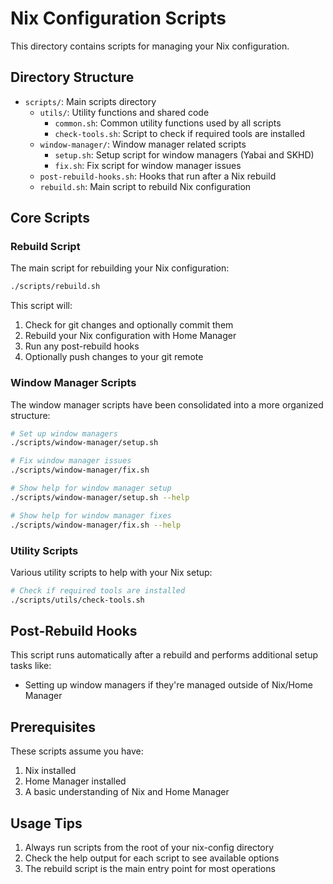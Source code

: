 # Nix Configuration Scripts

This directory contains scripts for managing your Nix configuration.

## Directory Structure

- `scripts/`: Main scripts directory
  - `utils/`: Utility functions and shared code
    - `common.sh`: Common utility functions used by all scripts
    - `check-tools.sh`: Script to check if required tools are installed
  - `window-manager/`: Window manager related scripts
    - `setup.sh`: Setup script for window managers (Yabai and SKHD)
    - `fix.sh`: Fix script for window manager issues
  - `post-rebuild-hooks.sh`: Hooks that run after a Nix rebuild
  - `rebuild.sh`: Main script to rebuild Nix configuration

## Core Scripts

### Rebuild Script

The main script for rebuilding your Nix configuration:

```bash
./scripts/rebuild.sh
```

This script will:
1. Check for git changes and optionally commit them
2. Rebuild your Nix configuration with Home Manager
3. Run any post-rebuild hooks
4. Optionally push changes to your git remote

### Window Manager Scripts

The window manager scripts have been consolidated into a more organized structure:

```bash
# Set up window managers
./scripts/window-manager/setup.sh

# Fix window manager issues
./scripts/window-manager/fix.sh

# Show help for window manager setup
./scripts/window-manager/setup.sh --help

# Show help for window manager fixes
./scripts/window-manager/fix.sh --help
```

### Utility Scripts

Various utility scripts to help with your Nix setup:

```bash
# Check if required tools are installed
./scripts/utils/check-tools.sh
```

## Post-Rebuild Hooks

This script runs automatically after a rebuild and performs additional setup tasks like:

- Setting up window managers if they're managed outside of Nix/Home Manager

## Prerequisites

These scripts assume you have:

1. Nix installed
2. Home Manager installed
3. A basic understanding of Nix and Home Manager

## Usage Tips

1. Always run scripts from the root of your nix-config directory
2. Check the help output for each script to see available options
3. The rebuild script is the main entry point for most operations